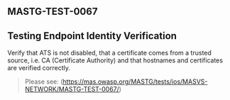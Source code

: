 ##  MASTG-TEST-0067

## Testing Endpoint Identity Verification

Verify that ATS is not disabled, that a certificate comes from a trusted source, i.e. CA (Certificate Authority) and that hostnames and certificates are verified correctly.

> Please see: (https://mas.owasp.org/MASTG/tests/ios/MASVS-NETWORK/MASTG-TEST-0067/)